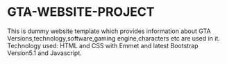 # GTA-WEBSITE-PROJECT
This is dummy website template which provides information about GTA Versions,technology,software,gaming engine,characters etc are used in it. Technology used: HTML and CSS with Emmet and latest Bootstrap Version5.1 and Javascript.
